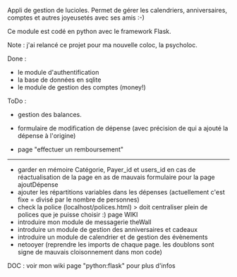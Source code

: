 Appli de gestion de lucioles.
Permet de gérer les calendriers, anniversaires,
comptes et autres joyeusetés avec ses amis :-)

Ce module est codé en python avec le framework Flask.

Note : j'ai relancé ce projet pour ma nouvelle coloc, la psycholoc.


Done :
- le module d'authentification
- la base de données en sqlite
- le module de gestion des comptes (money!)


ToDo :
- gestion des balances.

- formulaire de modification de dépense (avec précision de qui a ajouté la dépense à l'origine)
- page "effectuer un remboursement"

-------------------------
- garder en mémoire Catégorie, Payer_id et users_id en cas de réactualisation de la page en as de mauvais formulaire pour la page ajoutDépense
- ajouter les répartitions variables dans les dépenses (actuellement c'est fixe = divisé par le nombre de personnes)
- check la police (localhost/polices.html) > doit centraliser plein de polices que je puisse choisir :) page WIKI
- introduire mon module de messagerie theWall
- introduire un module de gestion des anniversaires et cadeaux
- introduire un module de calendrier et de gestion des évènements
- netooyer (reprendre les imports de chaque page. les doublons sont signe de mauvais cloisonnement dans mon code)

DOC : voir mon wiki page "python:flask" pour plus d'infos
